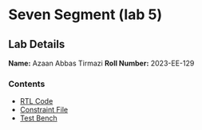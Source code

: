 # Seven Segment (lab 5)

## Lab Details  
**Name:** Azaan Abbas Tirmazi 
**Roll Number:** 2023-EE-129

### Contents
- [RTL Code](https://github.com/azaant110/DSD_2023EE129/tree/main/Lab%205/rtl)  
- [Constraint File](https://github.com/azaant110/DSD_2023EE129/blob/main/Lab%205/Constraints/sevsegcons.xdc)  
- [Test Bench](https://github.com/azaant110/DSD_2023EE129/blob/main/Lab%205/Test%20Bench/sevsegtb.sv)  
